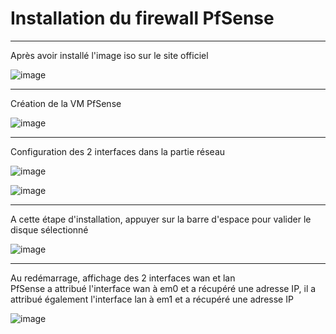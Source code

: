 # Installation du firewall PfSense
___

Après avoir installé l'image iso sur le site officiel  

![image](https://github.com/techerbeatrice/installation_pfsense/assets/138071140/3b778182-9eff-4a20-90f1-decc221a016b)

_____

Création de la VM PfSense   

![image](https://github.com/techerbeatrice/installation_pfsense/assets/138071140/1e6d9f10-f224-4fd0-a831-42dc7fe25787)

________

Configuration des 2 interfaces dans la partie réseau   

![image](https://github.com/techerbeatrice/installation_pfsense/assets/138071140/f1b9f30c-2424-488d-857a-71a3356da60f)

![image](https://github.com/techerbeatrice/installation_pfsense/assets/138071140/0ab05f92-6db2-44eb-8441-513b6fead3ee)

_____

A cette étape d'installation, appuyer sur la barre d'espace pour valider le disque sélectionné   

![image](https://github.com/techerbeatrice/installation_pfsense/assets/138071140/fca55ae5-c4a2-49e3-974c-9c896aec15b5)

____

Au redémarrage, affichage des 2 interfaces wan et lan  
PfSense a attribué l'interface wan à em0 et a récupéré une adresse IP, il a attribué également l'interface lan à em1 et a récupéré une adresse IP   

![image](https://github.com/techerbeatrice/installation_pfsense/assets/138071140/faef0ca0-e500-4b08-aca1-b14fe9a00f8c)
